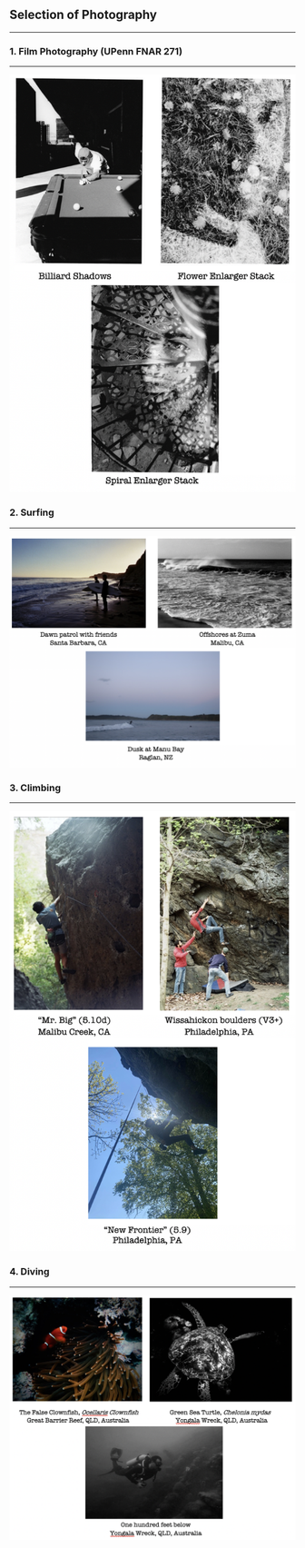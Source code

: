 ## Selection of Photography
---

### 1. Film Photography (UPenn FNAR 271)
---

<img src="images/film.png?raw=true"/>

### 2. Surfing
---

<img src="images/surfing.png?raw=true"/>

### 3. Climbing
---

<img src="images/climbing.png?raw=true"/>

### 4. Diving
---

<img src="images/diving.png?raw=true"/>



